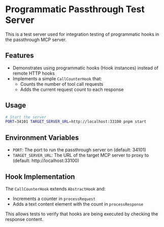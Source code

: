 # Programmatic Passthrough Test Server

This is a test server used for integration testing of programmatic hooks in the passthrough MCP server.

## Features

- Demonstrates using programmatic hooks (Hook instances) instead of remote HTTP hooks
- Implements a simple `CallCounterHook` that:
  - Counts the number of tool call requests
  - Adds the current request count to each response

## Usage

```bash
# Start the server
PORT=34101 TARGET_SERVER_URL=http://localhost:33100 pnpm start
```

## Environment Variables

- `PORT`: The port to run the passthrough server on (default: 34101)
- `TARGET_SERVER_URL`: The URL of the target MCP server to proxy to (default: http://localhost:33100)

## Hook Implementation

The `CallCounterHook` extends `AbstractHook` and:
- Increments a counter in `processRequest`
- Adds a text content element with the count in `processResponse`

This allows tests to verify that hooks are being executed by checking the response content.